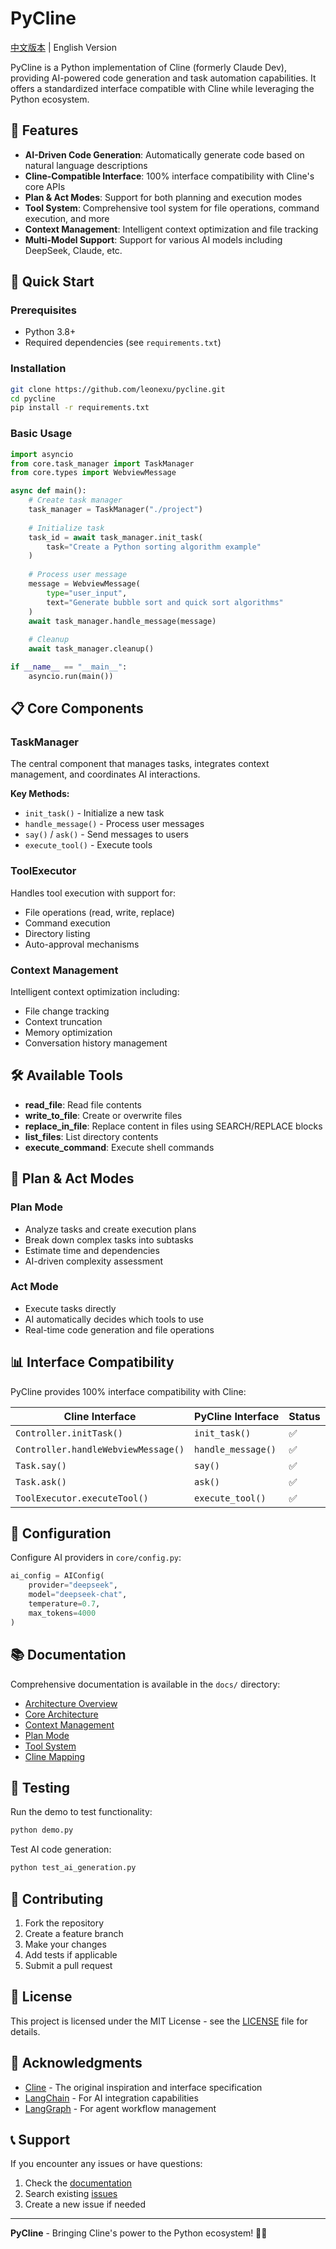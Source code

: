 # PyCline

[中文版本](README_zh.md) | English Version

PyCline is a Python implementation of Cline (formerly Claude Dev), providing AI-powered code generation and task automation capabilities. It offers a standardized interface compatible with Cline while leveraging the Python ecosystem.

## 🌟 Features

- **AI-Driven Code Generation**: Automatically generate code based on natural language descriptions
- **Cline-Compatible Interface**: 100% interface compatibility with Cline's core APIs
- **Plan & Act Modes**: Support for both planning and execution modes
- **Tool System**: Comprehensive tool system for file operations, command execution, and more
- **Context Management**: Intelligent context optimization and file tracking
- **Multi-Model Support**: Support for various AI models including DeepSeek, Claude, etc.

## 🚀 Quick Start

### Prerequisites

- Python 3.8+
- Required dependencies (see `requirements.txt`)

### Installation

```bash
git clone https://github.com/leonexu/pycline.git
cd pycline
pip install -r requirements.txt
```

### Basic Usage

```python
import asyncio
from core.task_manager import TaskManager
from core.types import WebviewMessage

async def main():
    # Create task manager
    task_manager = TaskManager("./project")
    
    # Initialize task
    task_id = await task_manager.init_task(
        task="Create a Python sorting algorithm example"
    )
    
    # Process user message
    message = WebviewMessage(
        type="user_input",
        text="Generate bubble sort and quick sort algorithms"
    )
    await task_manager.handle_message(message)
    
    # Cleanup
    await task_manager.cleanup()

if __name__ == "__main__":
    asyncio.run(main())
```

## 📋 Core Components

### TaskManager
The central component that manages tasks, integrates context management, and coordinates AI interactions.

**Key Methods:**
- `init_task()` - Initialize a new task
- `handle_message()` - Process user messages
- `say()` / `ask()` - Send messages to users
- `execute_tool()` - Execute tools

### ToolExecutor
Handles tool execution with support for:
- File operations (read, write, replace)
- Command execution
- Directory listing
- Auto-approval mechanisms

### Context Management
Intelligent context optimization including:
- File change tracking
- Context truncation
- Memory optimization
- Conversation history management

## 🛠️ Available Tools

- **read_file**: Read file contents
- **write_to_file**: Create or overwrite files
- **replace_in_file**: Replace content in files using SEARCH/REPLACE blocks
- **list_files**: List directory contents
- **execute_command**: Execute shell commands

## 🎯 Plan & Act Modes

### Plan Mode
- Analyze tasks and create execution plans
- Break down complex tasks into subtasks
- Estimate time and dependencies
- AI-driven complexity assessment

### Act Mode
- Execute tasks directly
- AI automatically decides which tools to use
- Real-time code generation and file operations

## 📊 Interface Compatibility

PyCline provides 100% interface compatibility with Cline:

| Cline Interface | PyCline Interface | Status |
|----------------|-------------------|---------|
| `Controller.initTask()` | `init_task()` | ✅ |
| `Controller.handleWebviewMessage()` | `handle_message()` | ✅ |
| `Task.say()` | `say()` | ✅ |
| `Task.ask()` | `ask()` | ✅ |
| `ToolExecutor.executeTool()` | `execute_tool()` | ✅ |

## 🔧 Configuration

Configure AI providers in `core/config.py`:

```python
ai_config = AIConfig(
    provider="deepseek",
    model="deepseek-chat",
    temperature=0.7,
    max_tokens=4000
)
```

## 📚 Documentation

Comprehensive documentation is available in the `docs/` directory:

- [Architecture Overview](docs/04_pycline/01-overview.md)
- [Core Architecture](docs/04_pycline/02-core-architecture.md)
- [Context Management](docs/04_pycline/03-context-management.md)
- [Plan Mode](docs/04_pycline/04-plan-mode.md)
- [Tool System](docs/04_pycline/05-tool-system.md)
- [Cline Mapping](docs/04_pycline/06-cline-mapping.md)

## 🧪 Testing

Run the demo to test functionality:

```bash
python demo.py
```

Test AI code generation:

```bash
python test_ai_generation.py
```

## 🤝 Contributing

1. Fork the repository
2. Create a feature branch
3. Make your changes
4. Add tests if applicable
5. Submit a pull request

## 📄 License

This project is licensed under the MIT License - see the [LICENSE](LICENSE) file for details.

## 🙏 Acknowledgments

- [Cline](https://github.com/cline/cline) - The original inspiration and interface specification
- [LangChain](https://github.com/langchain-ai/langchain) - For AI integration capabilities
- [LangGraph](https://github.com/langchain-ai/langgraph) - For agent workflow management

## 📞 Support

If you encounter any issues or have questions:

1. Check the [documentation](docs/)
2. Search existing [issues](https://github.com/your-repo/pycline/issues)
3. Create a new issue if needed

---

**PyCline** - Bringing Cline's power to the Python ecosystem! 🐍✨
